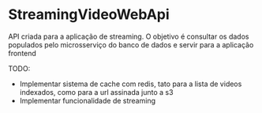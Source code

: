 # StreamingVideoWebApi

API criada para a aplicação de streaming.
O objetivo é consultar os dados populados pelo microsserviço do banco de dados e servir para a aplicação frontend

TODO:
- Implementar sistema de cache com redis, tato para a lista de videos indexados, como para a url assinada junto a s3
- Implementar funcionalidade de streaming
